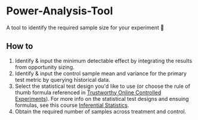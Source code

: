 # Power-Analysis-Tool
A tool to identify the required sample size for your experiment 🧪️

## How to
1. Identify & input the minimum detectable effect by integrating the results from opportunity sizing.
2. Identify & input the control sample mean and variance for the primary test metric by querying historical data.
3. Select the statistical test design you'd like to use (or choose the rule of thumb formula referenced in [
Trustworthy Online Controlled Experiments](https://www.google.ca/books/edition/Trustworthy_Online_Controlled_Experiment/Gu-CEAAAQBAJ?hl=en&gbpv=1&printsec=frontcover)). For more info on the statistical test designs and ensuing formulas, see this course [Inferential Statistics](https://www.coursera.org/learn/inferential-statistics-intro/home/welcome?.utm_medium=email&utm_source=other&utm_campaign=opencourse.branch~PhPOhlRDEeyPFQ4HW54gLQ.opencourse.programmed.welcome~opencourse.branch~PhPOhlRDEeyPFQ4HW54gLQ.courseBranchStart).
5. Obtain the required number of samples across treatment and control.




